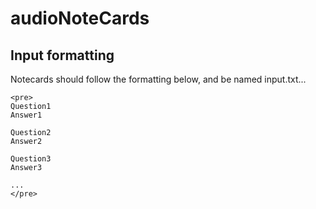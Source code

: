 # audioNoteCards

## Input formatting

Notecards should follow the formatting below, and be named input.txt...

	<pre>
	Question1
	Answer1

	Question2
	Answer2

	Question3
	Answer3

	...
	</pre>

